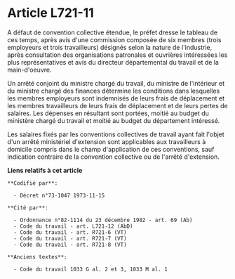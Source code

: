 # Article L721-11

A défaut de convention collective étendue, le préfet dresse le tableau de ces temps, après avis d'une commission composée de
six membres (trois employeurs et trois travailleurs) désignés selon la nature de l'industrie, après consultation des
organisations patronales et ouvrières intéressées les plus représentatives et avis du directeur départemental du travail et
de la main-d'oeuvre.

Un arrêté conjoint du ministre chargé du travail, du ministre de l'intérieur et du ministre chargé des finances détermine les
conditions dans lesquelles les membres employeurs sont indemnisés de leurs frais de déplacement et les membres travailleurs
de leurs frais de déplacement et de leurs pertes de salaires. Les dépenses en résultant sont portées, moitié au budget du
ministère chargé du travail et moitié au budget du département intéressé.

Les salaires fixés par les conventions collectives de travail ayant fait l'objet d'un arrêté ministériel d'extension sont
applicables aux travailleurs à domicile compris dans le champ d'application de ces conventions, sauf indication contraire de
la convention collective ou de l'arrêté d'extension.

**Liens relatifs à cet article**

	**Codifié par**:

	  - Décret n°73-1047 1973-11-15

	**Cité par**:

	  - Ordonnance n°82-1114 du 23 décembre 1982 - art. 69 (Ab)
	  - Code du travail - art. L721-12 (AbD)
	  - Code du travail - art. R721-6 (VT)
	  - Code du travail - art. R721-7 (VT)
	  - Code du travail - art. R721-8 (VT)

	**Anciens textes**:

	  - Code du travail 1033 G al. 2 et 3, 1033 M al. 1
